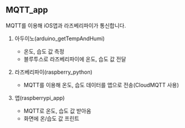 ## MQTT_app
MQTT를 이용해 iOS앱과 라즈베리파이가 통신합니다.

1. 아두이노(arduino_getTempAndHumi)
   - 온도, 습도 값 측정
   - 블루투스로 라즈베리파이에 온도, 습도 값 전달
    
2. 라즈베리파이(raspberry_python)
   - MQTT를 이용해 온도, 습도 데이터를 앱으로 전송(CloudMQTT 사용)

4. 앱(raspberrypi_app)
   - MQTT로 온도, 습도 값 받아옴
   - 화면에 온/습도 값 프린트
